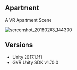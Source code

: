 ## Apartment
A VR Apartment Scene

![screenshot_20180203_144300](https://user-images.githubusercontent.com/22399995/35766223-99a14dc2-08f9-11e8-9421-7b5bfda82fd2.jpg)

## Versions
- Unity 2017.1.1f1
- GVR Unity SDK v1.70.0

 
